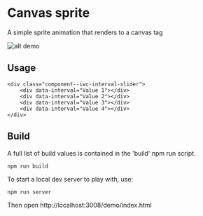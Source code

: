 # Canvas sprite

A simple sprite animation that renders to a canvas tag

![alt demo](https://raw.github.com/shadowmint/iwc-sprite/master/media/demo.png)

## Usage

    <div class="component--iwc-interval-slider">
        <div data-interval="Value 1"></div>
        <div data-interval="Value 2"></div>
        <div data-interval="Value 3"></div>
        <div data-interval="Value 4"></div>
    </div>

## Build

A full list of build values is contained in the 'build' npm run script.

    npm run build

To start a local dev server to play with, use:

    npm run server

Then open http://localhost:3008/demo/index.html
